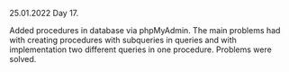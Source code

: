 25.01.2022
Day 17.

Added procedures in database via phpMyAdmin. The main problems had with creating procedures with subqueries in queries and with implementation two different queries in one procedure. Problems were solved.

